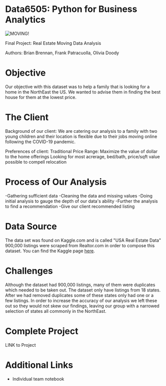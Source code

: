 # Data6505: Python for Business Analytics 
![MOVING!](https://media.istockphoto.com/id/1288083160/vector/happy-family-moving-into-new-house-flat-vector-illustration.jpg?s=170667a&w=0&k=20&c=6Q9wfa-kTLMxk6O_8D1pTmyaBDQzTbICXpSv7TtWo3g=)

Final Project: Real Estate Moving Data Analysis

Authors: Brian Brennan, Frank Patracuolla, Olivia Doody
 
 # Objective
  Our objective with this dataset was to help a family that is looking for a home in the NorthEast the US. We wanted to advise them in finding the best house for them at the lowest price.
  
 # The Client
  Background of our client:
     We are catering our analysis to a family with two young children and their location is flexible due to their jobs moving online following the COVID-19 pandemic. 

Preferences of client:
   Traditional
   Price Range: Maximize the value of dollar to the home offerings
    Looking for most acrerage, bed/bath, price/sqft value possible to compell relocation

# Process of Our Analysis
-Gathering sufficient data
-Cleaning the data and missing values
-Doing initial analysis to gauge the depth of our data's ability
-Further the analysis to find a recommendation
-Give our client recommended listing
# Data Source
 The data set was found on Kaggle.com and is called "USA Real Estate Data"
 900,000 listings were scraped from Realtor.com in order to compose this dataset. 
 You can find the Kaggle page [here](https://www.kaggle.com/datasets/ahmedshahriarsakib/usa-real-estate-dataset?select=realtor-data.csv).

# Challenges 
  Although the dataset had 900,000 listings, many of them were duplicates which needed to be taken out. The dataset only have listings from 18 states. After we had removed duplicates some of these states only had one or a few listings. In order to increase the accuracy of our analysis we left these out so they would not skew our findings, leaving our group with a narrowed selection of states all commonly in the NorthEast.

# Complete Project
LINK to Project


# Additional Links
- Individual team notebook

